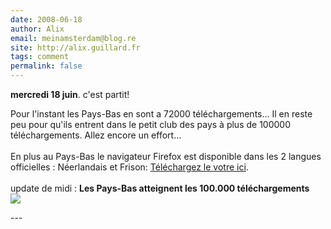 ```yaml
---
date: 2008-06-18
author: Alix
email: meinamsterdam@blog.re
site: http://alix.guillard.fr
tags: comment
permalink: false
---
```


<p>
<b>mercredi 18 juin</b>. c'est partit!<br/>

Pour l'instant les Pays-Bas en sont a 72000 téléchargements... Il en reste peu pour qu'ils entrent dans le petit club des pays à plus de 100000 téléchargements. Allez encore un effort...
<br/><br/>
En plus au Pays-Bas le navigateur Firefox est disponible dans les 2 langues officielles : Néerlandais et Frison:
<a href="http://www.mozilla.com/en-US/firefox/all.html">Téléchargez le votre ici</a>.
<br/><br/>
update de midi : <b>Les Pays-Bas atteignent les 100.000 téléchargements</b><br/>
<img src="http://blog.re/me-in-amsterdam/images/scans/cartes/netherlands-101000.png">
</p>
---